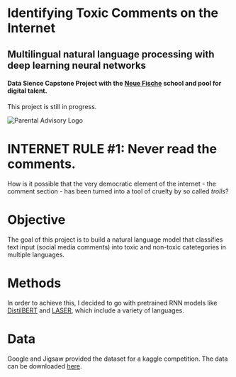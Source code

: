 # Identifying Toxic Comments on the Internet
## Multilingual natural language processing with deep learning neural networks 
#### Data Sience Capstone Project with the [Neue Fische](https://www.neuefische.de/) school and pool for digital talent.

This project is still in progress. 

![Parental Advisory Logo](https://media.npr.org/assets/img/2010/10/29/parental-advisory_custom-d61ea6192ebc478d3a7ff147dbbe3e884ebcb5ac-s800-c85.jpg)

# INTERNET RULE #1: Never read the comments.

How is it possible that the very democratic element of the internet - the comment section - has been turned into a tool of cruelty by so called *trolls*?

# Objective 

The goal of this project is to build a natural language model that classifies text input (social media comments) into toxic and non-toxic catetegories in multiple languages.

# Methods
In order to achieve this, I decided to go with pretrained RNN models like [DistilBERT](https://huggingface.co/distilbert-base-multilingual-cased) and [LASER](https://research.fb.com/downloads/laser-language-agnostic-sentence-representations/), which include a variety of languages.

# Data

Google and Jigsaw provided the dataset for a kaggle competition. The data can be downloaded [here](https://www.kaggle.com/c/jigsaw-multilingual-toxic-comment-classification/overview).
